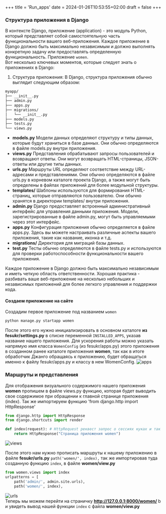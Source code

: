 +++
title = 'Run_apps'
date = 2024-01-26T10:53:55+02:00
draft = false
+++
### Структура приложения в Django
В контексте Django, приложение (application) - это модуль Python, который представляет собой самостоятельную часть функциональности вашего веб-приложения. Каждое приложение в Django должно быть максимально независимым и должно выполнять конкретную задачу или предоставлять определенную функциональность. Приложение `women`.\
Вот несколько ключевых моментов, которые следует знать о приложениях в Django:
1. Структура приложения:
В Django, структура приложения обычно выглядит следующим образом:
```markdown
myapp/
├── __init__.py
├── admin.py
├── apps.py
├── migrations/
│   └── __init__.py
├── models.py
├── tests.py
└── views.py
```
* **models.py** Модели данных определяют структуру и типы данных, которые будут храниться в базе данных. Они обычно определяются в файле models.py внутри приложения.
* **views.py** Представления обрабатывают запросы пользователей и возвращают ответы. Они могут возвращать HTML-страницы, JSON-ответы или другие типы данных. 
* **urls.py** Маршруты URL определяют соответствие между URL-адресами и представлениями. Они обычно определяются в файле urls.py в корневом каталоге проекта Django, а также могут быть определены в файлах приложений для более модульной структуры.
* **templates/** Шаблоны используются для формирования HTML-страниц, которые отправляются пользователю. Они обычно хранятся в директории templates/ внутри приложения.
* **admin.py** Django предоставляет встроенный административный интерфейс для управления данными приложения. Модели, зарегистрированные в файле admin.py, могут быть управляемыми через этот интерфейс.
* **apps.py** Конфигурация приложения обычно определяется в файле apps.py. Здесь вы можете настраивать различные аспекты вашего приложения, такие как название, иконка и т.д.
* **migrations/** Директория для миграций базы данных.
* **test.py** Тесты обычно определяются в файле tests.py и используются для проверки работоспособности функциональности вашего приложения.

Каждое приложение в Django должно быть максимально независимым и иметь четкую область ответственности. Хорошая практика - разбивать ваше веб-приложение на несколько небольших и независимых приложений для более легкого управления и поддержки кода.
#### Создаем приложение на сайте
Создадим первое приложение под названием `women`
```bash
python manage.py startapp women
```
После этого его нужно инициализировать в основном каталоге **из fesukr/settings.py** в списке переменной `INSTALLED_APPS`, указав название нашего приложения. Для ускорения работы можно указать напрямую имя класса `WomenConfig` (из fesukr/apps.py) этого приложения в созданном ранее каталоге приложения **women**, так как в итоге обработчик Джанго обращаясь к приложению, будет обращаться именно к файлу fesukr/apps.py и классу в нем WomenConfig.
![apps](/web/django/run_apps/apps.png)
### Маршруты и представления
Для отображения визуального содержимого нашего приложения **women** пропишем в файле views.py функцию, которая будет выводить свое содержимое при обращении к главной странице приложения (index). Так же импортируем функцию 'from django.http import HttpResponse'
```python
from django.http import HttpResponse
from django.shortcuts import render

def index(request): # HttpRequest реквест запрос о сесcиях куках и так далее
    return HttpResponse("Страница приложения women")
```
![views](/web/django/run_apps/views.png)

После этого нам нужно прописать маршруты к нашему приложению в файле **fesukr/urls.py** `path('women/', index),` так же импортировав туда созданную функцию `index`, в файле **women/view.py**
```python
from women.views import index
urlpatterns = [
    path('admin/', admin.site.urls),
    path('women/', index),
```
![urls](/web/django/run_apps/urls.png)  
Теперь мы можем перейти на страничку **http://127.0.0.1:8000/women/** b и увидеть вывод нашей функции `index` с файла **women/view.py**
